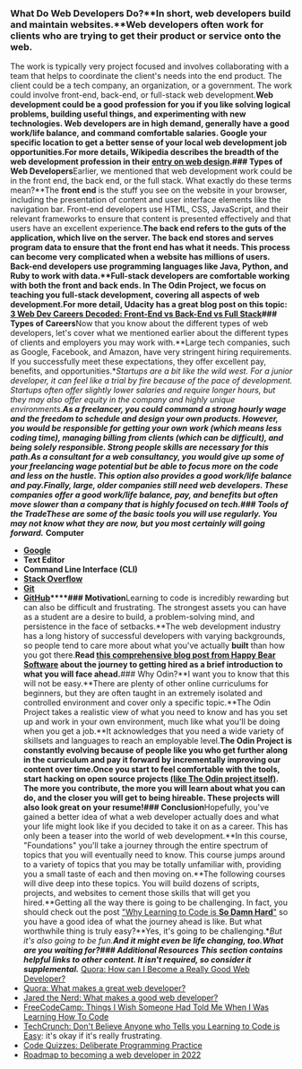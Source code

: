 ### What Do Web Developers Do?**In short, web developers build and maintain websites.**Web developers often work for clients who are trying to get their product or service onto the web.
The work is typically very project focused and involves collaborating with a team that helps to coordinate the client's needs into the end product. The client could be a tech company, an organization, or a government. The work could involve front-end, back-end, or full-stack web development.**Web development could be a good profession for you if you like solving logical problems, building useful things, and experimenting with new technologies.
Web developers are in high demand, generally have a good work/life balance, and command comfortable salaries. Google your specific location to get a better sense of your local web development job opportunities.**For more details, Wikipedia describes the breadth of the web development profession in their [entry on web design](https://en.wikipedia.org/wiki/Web_design).**### Types of Web Developers**Earlier, we mentioned that web development work could be in the front end, the back end, or the full stack. What exactly do these terms mean?**The **front end** is the stuff you see on the website in your browser, including the presentation of content and user interface elements like the navigation bar.
Front-end developers use HTML, CSS, JavaScript, and their relevant frameworks to ensure that content is presented effectively and that users have an excellent experience.**The **back end** refers to the guts of the application, which live on the server. The back end stores and serves program data to ensure that the front end has what it needs. This process can become very complicated when a website has millions of users.
Back-end developers use programming languages like Java, Python, and Ruby to work with data.****Full-stack developers** are comfortable working with both the front and back ends. In The Odin Project, we focus on teaching you full-stack development, covering all aspects of web development.**For more detail, Udacity has a great blog post on this topic: [3 Web Dev Careers Decoded: Front-End vs Back-End vs Full Stack](http://blog.udacity.com/2014/12/front-end-vs-back-end-vs-full-stack-web-developers.html)**### Types of Careers**Now that you know about the different types of web developers, let's cover what we mentioned earlier about the different types of clients and employers you may work with.**Large tech companies, such as Google, Facebook, and Amazon, have very stringent hiring requirements. If you successfully meet these expectations, they offer excellent pay, benefits, and opportunities.**Startups are a bit like the wild west. For a junior developer, it can feel like a trial by fire because of the pace of development. Startups often offer slightly lower salaries and require longer hours, but they may also offer equity in the company and highly unique environments.**As a freelancer, you could command a strong hourly wage and the freedom to schedule and design your own products. However, you would be responsible for getting your own work (which means less coding time), managing billing from clients (which can be difficult), and being solely responsible. Strong people skills are necessary for this path.**As a consultant for a web consultancy, you would give up some of your freelancing wage potential but be able to focus more on the code and less on the hustle. This option also provides a good work/life balance and pay.**Finally, large, older companies still need web developers. These companies offer a good work/life balance, pay, and benefits but often move slower than a company that is highly focused on tech.**### Tools of the Trade**These are some of the basic tools you will use regularly. You may not know what they are now, but you most certainly will going forward.*** **Computer**
* **[Google](https://www.google.com/)**
* **Text Editor**
* **Command Line Interface (CLI)**
* **[Stack Overflow](http://stackoverflow.com/)**
* **[Git](https://git-scm.com/)**
* **[GitHub](https://github.com/)****### Motivation**Learning to code is incredibly rewarding but can also be difficult and frustrating.
The strongest assets you can have as a student are a desire to build, a problem-solving mind, and persistence in the face of setbacks.**The web development industry has a long history of successful developers with varying backgrounds, so people tend to care more about what you've actually **built** than how you got there.**Read [this comprehensive blog post from Happy Bear Software](https://web.archive.org/web/20160925155912/http://www.happybearsoftware.com/how-to-get-a-programmer-job.html) about the journey to getting hired as a brief introduction to what you will face ahead.**### Why Odin?**I want you to know that this will not be easy.**There are plenty of other online curriculums for beginners, but they are often taught in an extremely isolated and controlled environment and cover only a specific topic.**The Odin Project takes a realistic view of what you need to know and has you set up and work in your own environment, much like what you'll be doing when you get a job.**It acknowledges that you need a wide variety of skillsets and languages to reach an employable level.**The Odin Project is constantly evolving because of people like you who get further along in the curriculum and pay it forward by incrementally improving our content over time.**Once you start to feel comfortable with the tools, start hacking on open source projects [(like The Odin project itself)](/contributing). The more you contribute, the more you will learn about what you can do, and the closer you will get to being hireable. These projects will also look great on your resume!**### Conclusion**Hopefully, you've gained a better idea of what a web developer actually does and what your life might look like if you decided to take it on as a career. This has only been a teaser into the world of web development.**In this course, "Foundations" you'll take a journey through the entire spectrum of topics that you will eventually need to know. This course jumps around to a variety of topics that you may be totally unfamiliar with, providing you a small taste of each and then moving on.**The following courses will dive deep into these topics. You will build dozens of scripts, projects, and websites to cement those skills that will get you hired.**Getting all the way there is going to be challenging. In fact, you should check out the post ["Why Learning to Code is **So Damn Hard**"](http://www.vikingcodeschool.com/posts/why-learning-to-code-is-so-damn-hard) so you have a good idea of what the journey ahead is like. But what worthwhile thing is truly easy?**Yes, it's going to be challenging.**But it's also going to be fun.**And it might even be life changing, too.***What are you waiting for?***### Additional Resources
This section contains helpful links to other content. It isn't required, so consider it supplemental.*** [Quora: How can I Become a Really Good Web Developer?](http://www.quora.com/Computer-Programming/How-can-I-become-a-really-good-Web-Developer-starting-from-now-at-age-20-before-age-25)
* [Quora: What makes a great web developer?](http://www.quora.com/What-makes-a-great-web-developer)
* [Jared the Nerd: What makes a good web developer?](http://jaredthenerd.com/2013/05/What-Makes-A-Good-Developer/)
* [FreeCodeCamp: Things I Wish Someone Had Told Me When I Was Learning How To Code](https://www.freecodecamp.org/news/things-i-wish-someone-had-told-me-when-i-was-learning-how-to-code-565fc9dcb329/)
* [TechCrunch: Don't Believe Anyone who Tells you Learning to Code is Easy](http://techcrunch.com/2014/05/24/dont-believe-anyone-who-tells-you-learning-to-code-is-easy/): it's okay if it's really frustrating.
* [Code Quizzes: Deliberate Programming Practice](https://codequizzes.wordpress.com/2013/04/28/deliberate-programming-practice/)
* [Roadmap to becoming a web developer in 2022](https://github.com/kamranahmedse/developer-roadmap)
